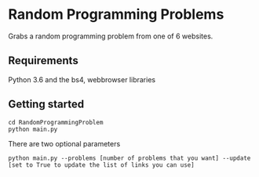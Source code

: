 # Random Programming Problems
Grabs a random programming problem from one of 6 websites.

## Requirements
Python 3.6 and the bs4, webbrowser libraries

## Getting started
```
cd RandomProgrammingProblem
python main.py
```
There are two optional parameters
```
python main.py --problems [number of problems that you want] --update [set to True to update the list of links you can use]
```

